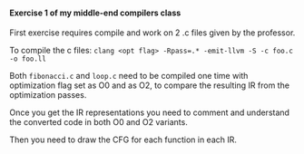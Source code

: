 #### Exercise 1 of my middle-end compilers class
First exercise requires compile and work on 2 .c files given by the professor.

To compile the c files:
`clang <opt flag> -Rpass=.* -emit-llvm -S -c foo.c -o foo.ll`

Both `fibonacci.c` and `loop.c` need to be compiled one time with optimization flag set as O0 and as O2, to compare the resulting IR from the optimization passes.

Once you get the IR representations you need to comment and understand the converted code in both O0 and O2 variants.

Then you need to draw the CFG for each function in each IR.